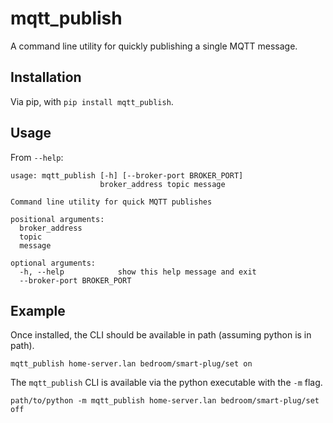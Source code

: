 # mqtt_publish

A command line utility for quickly publishing a single MQTT message.

## Installation

Via pip, with `pip install mqtt_publish`.

## Usage

From `--help`:

```shell
usage: mqtt_publish [-h] [--broker-port BROKER_PORT]
                    broker_address topic message

Command line utility for quick MQTT publishes

positional arguments:
  broker_address
  topic
  message

optional arguments:
  -h, --help            show this help message and exit
  --broker-port BROKER_PORT
```

## Example

Once installed, the CLI should be available in path (assuming python is in path).

```shell
mqtt_publish home-server.lan bedroom/smart-plug/set on
```

The `mqtt_publish` CLI is available via the python executable with the `-m` flag.

```shell
path/to/python -m mqtt_publish home-server.lan bedroom/smart-plug/set off
```
